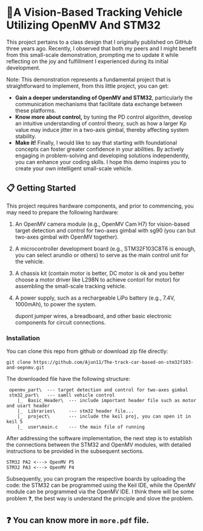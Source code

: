 

# :car:A Vision-Based Tracking Vehicle Utilizing OpenMV And STM32

This project pertains to a class design that I originally published on GitHub three years ago. Recently, I observed that both my peers and I might benefit from this small-scale demonstration, prompting me to update it while reflecting on the joy and fulfillment I experienced during its initial development. 

Note: This demonstration represents a fundamental project that is straightforward to implement, from this little project, you can get:

- **Gain a deeper understanding of OpenMV and STM32**, particularly the communication mechanisms that facilitate data exchange between these platforms.
- **Know more about control,** by tuning the PD control algorithm, develop an intuitive understanding of control theory, such as how a larger Kp value may induce jitter in a two-axis gimbal, thereby affecting system stability.
- **Make it!** Finally, I would like to say that starting with foundational concepts can foster greater confidence in your abilities. By actively engaging in problem-solving and developing solutions independently, you can enhance your coding skills. I hope this demo inspires you to create your own intelligent small-scale vehicle.

## 📋 Getting Started

This project requires hardware components, and prior to commencing, you may need to prepare the following hardware:

1. An OpenMV camera module (e.g., OpenMV Cam H7) for vision-based target detection and control for two-axes gimbal with sg90 (you can but two-axes gimbal with OpenMV together).

2. A microcontroller development board (e.g., STM32F103C8T6 is enough, you can select arundio or others) to serve as the main control unit for the vehicle.

3. A chassis kit (contain motor is better, DC motor is ok and you better choose a motor driver like L298N to achieve contorl for motor) for assembling the small-scale tracking vehicle.

4. A power supply, such as a rechargeable LiPo battery (e.g., 7.4V, 1000mAh), to power the system.

   dupont jumper wires, a breadboard, and other basic electronic components for circuit connections.

### Installation 

You can clone this repo from github or download zip file directly:

```shell
git clone https://github.com/Ajun11/The-track-car-based-on-stm32f103-and-oepnmv.git
```

The downloaded file have the following structure:

```shell
 openmv_part\  --- target detection and control for two-axes gimbal
 stm32_part\   --- samll vehicle control
    |_  Basic_Header\  --- include important header file such as motor and usart header
    |_  Libraries\     --- stm32 header file...
    |_  project\       --- include the keil proj, you can open it in keil 5
    |_  user\main.c    --- the main file of running
```

After addressing the software implementation, the next step is to establish the connections between the STM32 and OpenMV modules, with detailed instructions to be provided in the subsequent sections.

```shell
STM32 PA2 <---> OpenMV P5
STM32 PA3 <---> OpenMV P4
```

Subsequently, you can program the respective boards by uploading the code: the STM32 can be programmed using the Keil IDE, while the OpenMV module can be programmed via the OpenMV IDE. I think there will be some problem :question:, the best way is understand the principle and slove the problem.

## :question: You can know more in `more.pdf` file.
